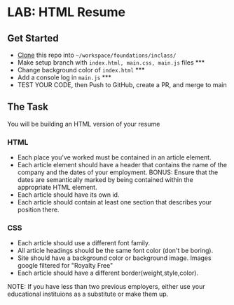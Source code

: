 # LAB: HTML Resume

## Get Started
- [Clone](https://docs.github.com/en/repositories/creating-and-managing-repositories/cloning-a-repository#cloning-a-repository) this repo into `~/workspace/foundations/inclass/`
- Make setup branch with `index.html, main.css, main.js` files ***
- Change background color of `index.html` ***
- Add a console log in `main.js` ***
- TEST YOUR CODE, then Push to GitHub, create a PR, and merge to main

## The Task
You will be building an HTML version of your resume

### HTML
- Each place you've worked must be contained in an article element.
- Each article element should have a header that contains the name of the company and the dates of your employment. BONUS: Ensure that the dates are semantically marked by being contained within the appropriate HTML element.
- Each article should have its own id.
- Each article should contain at least one section that describes your position there.

### CSS
- Each article should use a different font family.
- All article headings should be the same font color (don't be boring).
- Site should have a background color or background image. Images google filtered for "Royalty Free"
- Each article should have a different border(weight,style,color).

NOTE: If you have less than two previous employers, either use your educational instituions as a substitute or make them up.
